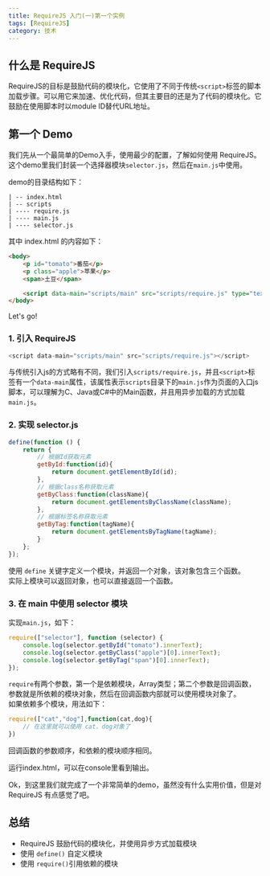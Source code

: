 ```yaml
---
title: RequireJS 入门(一)第一个实例
tags: [RequireJS]
category: 技术
---
```


## 什么是 RequireJS
RequireJS的目标是鼓励代码的模块化，它使用了不同于传统`<script>`标签的脚本加载步骤。可以用它来加速、优化代码，但其主要目的还是为了代码的模块化。它鼓励在使用脚本时以module ID替代URL地址。

## 第一个 Demo
我们先从一个最简单的Demo入手，使用最少的配置，了解如何使用 RequireJS。  
这个demo里我们封装一个选择器模块`selector.js`，然后在`main.js`中使用。  

<!--more-->


demo的目录结构如下：  
```
| -- index.html
| -- scripts
| ---- require.js
| ---- main.js
| ---- selector.js
```
其中 index.html 的内容如下：  
``` html
<body>
    <p id="tomato">番茄</p>
    <p class="apple">苹果</p>
    <span>土豆</span>

    <script data-main="scripts/main" src="scripts/require.js" type="text/javascript"></script>
</body>
```

Let's go!

### 1. 引入 RequireJS
``` javascript
<script data-main="scripts/main" src="scripts/require.js"></script>
```
与传统引入js的方式略有不同，我们引入`scripts/require.js`，并且`<script>`标签有一个`data-main`属性，该属性表示`scripts`目录下的`main.js`作为页面的入口js脚本，可以理解为C、Java或C#中的Main函数，并且用异步加载的方式加载`main.js`。

### 2. 实现 selector.js
```javascript
define(function () {
    return {
        // 根据Id获取元素
        getById:function(id){
            return document.getElementById(id);
        },
        // 根据class名称获取元素
        getByClass:function(className){
            return document.getElementsByClassName(className);
        },
        // 根据标签名称获取元素
        getByTag:function(tagName){
            return document.getElementsByTagName(tagName);
        }
    };
});
```
使用 `define` 关键字定义一个模块，并返回一个对象，该对象包含三个函数。  
实际上模块可以返回对象，也可以直接返回一个函数。

### 3. 在 main 中使用 selector 模块
实现`main.js`，如下：
```javascript
require(["selector"], function (selector) {
    console.log(selector.getById("tomato").innerText);
    console.log(selector.getByClass("apple")[0].innerText);
    console.log(selector.getByTag("span")[0].innerText);
});
```
`require`有两个参数，第一个是依赖模块，Array类型；第二个参数是回调函数，参数就是所依赖的模块对象，然后在回调函数内部就可以使用模块对象了。  
如果依赖多个模块，用法如下：
```javascript
require(["cat","dog"],function(cat,dog){
    // 在这里就可以使用 cat、dog对象了
})
```
回调函数的参数顺序，和依赖的模块顺序相同。

运行index.html，可以在console里看到输出。  

Ok，到这里我们就完成了一个非常简单的demo，虽然没有什么实用价值，但是对 RequireJS 有点感觉了吧。

## 总结
- RequireJS 鼓励代码的模块化，并使用异步方式加载模块
- 使用 `define()` 自定义模块
- 使用 `require()`引用依赖的模块